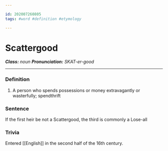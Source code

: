 ```yaml
---

id: 202007260805
tags: #word #definition #etymology 

---
```


# Scattergood
**_Class:_** *noun*
**_Pronunciation:_** *SKAT-er-good*

---

### Definition
1. A person who spends possessions or money extravagantly or wasterfully; spendthrift
### Sentence
If the first heir be not a Scattergood, the third is commonly a Lose-all

### Trivia
Entered [[English]] in the second half of the 16th century.